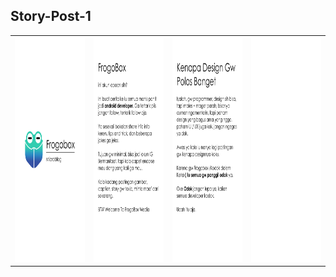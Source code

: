## Story-Post-1

<table>
  <tr>
    <td><img width="200px" height="360px" src="story-post-1.png"></td>
    <td><img width="200px" height="360px" src="story-post-2.png"></td>
    <td><img width="200px" height="360px" src="story-post-3.png"></td>
    <td><img width="200px" height="360px" src="../empty-story.png"></td>
  </tr>
</table>
